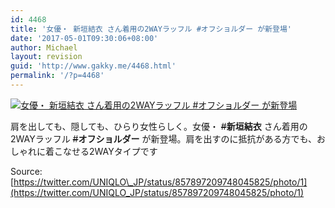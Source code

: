 ```yaml
---
id: 4468
title: '女優・ 新垣結衣 さん着用の2WAYラッフル #オフショルダー が新登場'
date: '2017-05-01T09:30:06+08:00'
author: Michael
layout: revision
guid: 'http://www.gakky.me/4468.html'
permalink: '/?p=4468'
---
```


[![女優・ 新垣結衣 さん着用の2WAYラッフル #オフショルダー が新登場](http://www.yui-aragaki.org/wp-content/uploads/2017/05/C-e-UIoUAAAqt2T.jpg)](http://www.yui-aragaki.org/wp-content/uploads/2017/05/C-e-UIoUAAAqt2T.jpg)

肩を出しても、隠しても、ひらり女性らしく。女優・ <s>\#</s>**新垣結衣** さん着用の2WAYラッフル <s>\#</s>**オフショルダー** が新登場。肩を出すのに抵抗がある方でも、おしゃれに着こなせる2WAYタイプです

Source: [https://twitter.com/UNIQLO\_JP/status/857897209748045825/photo/1](https://twitter.com/UNIQLO_JP/status/857897209748045825/photo/1)
